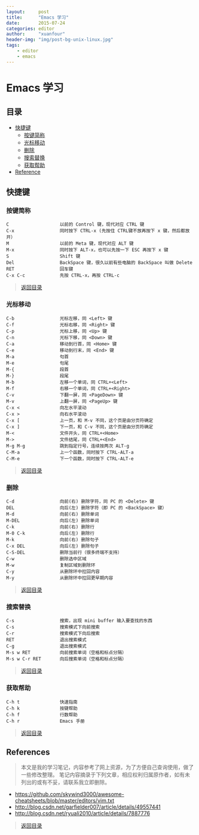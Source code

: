 ```yaml
---
layout:     post
title:      "Emacs 学习"
date:       2015-07-24
categories: editor
author:     "xuanfour"
header-img: "img/post-bg-unix-linux.jpg"
tags:
    - editor
    - emacs
---
```


# Emacs 学习

## 目录

* [快捷键](#快捷键)
  * [按键简称](#按键简称)
  * [光标移动](#光标移动)
  * [删除](#删除)
  * [搜索替换](#搜索替换)
  * [获取帮助](#获取帮助)
* [Reference](#reference)

## 快捷键

### 按键简称

```text
C                   以前的 Control 键，现代对应 CTRL 键
C-x                 同时按下 CTRL-x (先按住 CTRL键不放再按下 x 键，然后都放开）
M                   以前的 Meta 键，现代对应 ALT 键
M-x                 同时按下 ALT-x，也可以先按一下 ESC 再按下 x 键
S                   Shift 键
Del                 BackSpace 键，很久以前有些电脑的 BackSpace 叫做 Delete
RET                 回车键
C-x C-c             先按 CTRL-x，再按 CTRL-c
```

> [返回目录](#目录)

### 光标移动

```text
C-b                 光标左移，同 <Left> 键
C-f                 光标右移，同 <Right> 键
C-p                 光标上移，同 <Up> 键
C-n                 光标下移，同 <Down> 键
C-a                 移动到行首，同 <Home> 键
C-e                 移动到行末，同 <End> 键
M-a                 句首
M-e                 句尾
M-{                 段首
M-}                 段尾
M-b                 左移一个单词，同 CTRL+<Left>
M-f                 右移一个单词，同 CTRL+<Right>
C-v                 下翻一屏，同 <PageDown> 键
M-v                 上翻一屏，同 <PageUp> 键
C-x <               向左水平滚动
C-x >               向右水平滚动
C-x [               上一页，和 M-v 不同，这个页是由分页符确定
C-x ]               下一页，和 C-v 不同，这个页是由分页符确定
M-<                 文件开头，同 CTRL+<Home>
M->                 文件结尾，同 CTRL+<End>
M-g M-g             跳到指定行号，连续按两次 ALT-g
C-M-a               上一个函数，同时按下 CTRL-ALT-a
C-M-e               下一个函数，同时按下 CTRL-ALT-e
```

> [返回目录](#目录)

### 删除

```text
C-d                 向前(右) 删除字符，同 PC 的 <Delete> 键
DEL                 向后(左) 删除字符（即 PC 的 <BackSpace> 键）
M-d                 向前(右) 删除单词
M-DEL               向后(左) 删除单词
C-k                 向前(右) 删除行
M-0 C-k             向后(左) 删除行
M-k                 向前(右) 删除句子
C-x DEL             向后(左) 删除句子
C-S-DEL             删除当前行（很多终端不支持）
C-w                 删除选中区域
M-w                 复制区域到删除环
C-y                 从删除环中拉回内容
M-y                 从删除环中拉回更早期内容
```

> [返回目录](#目录)

### 搜索替换

```text
C-s                 搜索，出现 mini buffer 输入要查找的东西
C-s                 搜索模式下向前搜索
C-r                 搜索模式下向后搜索
RET                 退出搜索模式
C-g                 退出搜索模式
M-s w RET           向前搜索单词（空格和标点分隔）
M-s w C-r RET       向后搜索单词（空格和标点分隔）
```

> [返回目录](#目录)

### 获取帮助

```text
C-h t               快速指南
C-h k               按键帮助
C-h f               行数帮助
C-h r               Emacs 手册
```

> [返回目录](#目录)

## References

> 本文是我的学习笔记，内容参考了网上资源，为了方便自己查询使用，做了一些修改整理。
> 笔记内容摘录于下列文章，相应权利归属原作者，如有未列出的或有不妥，请联系我立即删除。

* <https://github.com/skywind3000/awesome-cheatsheets/blob/master/editors/vim.txt>
* <http://blog.csdn.net/garfielder007/article/details/49557441>
* <http://blog.csdn.net/ryuali2010/article/details/7887776>

> [返回目录](#目录)